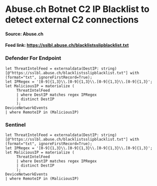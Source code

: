 # Abuse.ch Botnet C2 IP Blacklist to detect external C2 connections

#### Source: Abuse.ch
#### Feed link: https://sslbl.abuse.ch/blacklistsslipblacklist.txt

### Defender For Endpoint
```
let ThreatIntelFeed = externaldata(DestIP: string)[@"https://sslbl.abuse.ch/blacklistsslipblacklist.txt"] with (format="txt", ignoreFirstRecord=True);
let IPRegex = '[0-9]{1,3}\\.[0-9]{1,3}\\.[0-9]{1,3}\\.[0-9]{1,3}';
let MaliciousIP = materialize (
     ThreatIntelFeed
     | where DestIP matches regex IPRegex
     | distinct DestIP
     );
DeviceNetworkEvents
| where RemoteIP in (MaliciousIP)
```


### Sentinel
```
let ThreatIntelFeed = externaldata(DestIP: string)[@"https://sslbl.abuse.ch/blacklistsslipblacklist.txt"] with (format="txt", ignoreFirstRecord=True);
let IPRegex = '[0-9]{1,3}\\.[0-9]{1,3}\\.[0-9]{1,3}\\.[0-9]{1,3}';
let MaliciousIP = materialize (
     ThreatIntelFeed
     | where DestIP matches regex IPRegex
     | distinct DestIP
     );
DeviceNetworkEvents
| where RemoteIP in (MaliciousIP)
```
